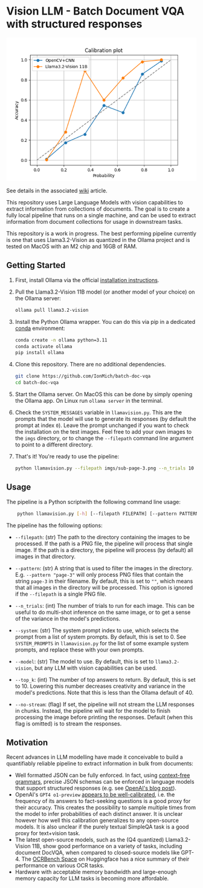 # Vision LLM - Batch Document VQA with structured responses

![Probability calibration curves for OpenCV+CNN and for LLama3.2-Vision 11B](tests/output/calibration_curves.png)

See details in the associated [wiki](https://github.com/IonMich/batch-doc-vqa/wiki/Row-of-Digits-OCR:-OpenCV-CNN-versus-LLMs) article.

This repository uses Large Language Models with vision capabilities to extract information from collections of documents. The goal is to create a fully local pipeline that runs on a single machine, and can be used to extract information from document collections for usage in downstream tasks.

This repository is a work in progress. The best performing pipeline currently is one that uses Llama3.2-Vision as quantized in the Ollama project and is tested on MacOS with an M2 chip and 16GB of RAM.

## Getting Started

1. First, install Ollama via the official [installation instructions](https://ollama.com/).

2. Pull the Llama3.2-Vision 11B model (or another model of your choice) on the Ollama server:

    ```bash
    ollama pull llama3.2-vision
    ```

3. Install the Python Ollama wrapper. You can do this via pip in a dedicated [conda](https://docs.anaconda.com/miniconda/) environment:

    ```bash
    conda create -n ollama python=3.11
    conda activate ollama
    pip install ollama
    ```

4. Clone this repository. There are no additional dependencies.

    ```bash
    git clone https://github.com/IonMich/batch-doc-vqa
    cd batch-doc-vqa
    ```

5. Start the Ollama server. On MacOS this can be done by simply opening the Ollama app. On Linux run `ollama server` in the terminal.

6. Check the `SYSTEM_MESSAGES` variable in `llamavision.py`. This are the prompts that the model will use to generate its responses (by default the prompt at index `0`). Leave the prompt unchanged if you want to check the installation on the test images. Feel free to add your own images to the `imgs` directory, or to change the `--filepath` command line argument to point to a different directory.

7. That's it! You're ready to use the pipeline:

    ```bash
    python llamavision.py --filepath imgs/sub-page-3.png --n_trials 10
    ```

## Usage

The pipeline is a Python scriptwith the following command line usage:

```bash
    python llamavision.py [-h] [--filepath FILEPATH] [--pattern PATTERN] [--n_trials N_TRIALS] [--system SYSTEM] [--model MODEL] [--no-stream] [--top_k TOP_K]
```

The pipeline has the following options:

- `--filepath`: (str) The path to the directory containing the images to be processed. If the path is a PNG file, the pipeline will process that single image. If the path is a directory, the pipeline will process (by default) all images in that directory.

- `--pattern`: (str) A string that is used to filter the images in the directory. E.g. `--pattern "page-3"` will only process PNG files that contain the string `page-3` in their filename. By default, this is set to `""`, which means that all images in the directory will be processed. This option is ignored if the `--filepath` is a single PNG file.

- `--n_trials`: (int) The number of trials to run for each image. This can be useful to do multi-shot inference on the same image, or to get a sense of the variance in the model's predictions.

- `--system`: (str) The system prompt index to use, which selects the prompt from a list of system prompts. By default, this is set to 0. See `SYSTEM_PROMPTS` in `llamavision.py` for the list of some example system prompts, and replace these with your own prompts.

- `--model`: (str) The model to use. By default, this is set to `llama3.2-vision`, but any LLM with vision capabilities can be used.

- `--top_k`: (int) The number of top answers to return. By default, this is set to 10. Lowering this number decreases creativity and variance in the model's predictions. Note that this is less than the Ollama default of 40.

- `--no-stream`: (flag) If set, the pipeline will not stream the LLM responses in chunks. Instead, the pipeline will wait for the model to finish processing the image before printing the responses. Default (when this flag is omitted) is to stream the responses.

## Motivation

Recent advances in LLM modelling have made it conceivable to build a quantifiably reliable pipeline to extract information in bulk from documents:

- Well formatted JSON can be fully enforced. In fact, using [context-free grammars](https://stackoverflow.com/a/6713333/10119867), precise JSON schemas can be enforced in language models that support structured responses (e.g. see [OpenAI's blog post](https://openai.com/index/introducing-structured-outputs-in-the-api/)).
- OpenAI's `GPT4 o1-preview` [appears to be well-calibrated](https://openai.com/index/introducing-simpleqa/), i.e. the frequency of its answers to fact-seeking questions is a good proxy for their accuracy. This creates the possibility to sample multiple times from the model to infer probabilities of each distinct answer. It is unclear however how well this calibration generalizes to any open-source models. It is also unclear if the purely textual SimpleQA task is a good proxy for text+vision task.
- The latest open-source models, such as the (Q4 quantized) Llama3.2-Vision 11B, show good performance on a variety of tasks, including document DocVQA, when compared to closed-source models like GPT-4. The [OCRBench Space](https://huggingface.co/spaces/echo840/ocrbench-leaderboard) on Huggingface has a nice summary of their performance on various OCR tasks.
- Hardware with acceptable memory bandwidth and large-enough memory capacity for LLM tasks is becoming more affordable.
